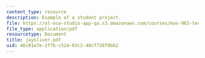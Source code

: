 ```yaml
---
content_type: resource
description: Example of a student project.
file: https://ol-ocw-studio-app-qa.s3.amazonaws.com/courses/mas-963-technological-tools-for-school-reform-fall-2005/46c01e7e2f7bc52403c240cf728f8bb2_jaysliver.pdf
file_type: application/pdf
resourcetype: Document
title: jaysliver.pdf
uid: 46c01e7e-2f7b-c524-03c2-40cf728f8bb2
---
```

